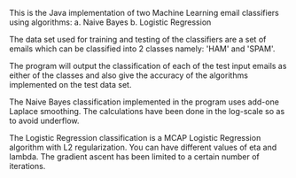 This is the Java implementation of two Machine Learning email classifiers using algorithms:
a. Naive Bayes
b. Logistic Regression

The data set used for training and testing of the classifiers are a set of emails which can be classified into 2 classes namely: 
'HAM' and 'SPAM'.

The program will output the classification of each of the test input emails as either of the classes and also give the accuracy of the algorithms implemented on the test data set.

The Naive Bayes classification implemented in the program uses add-one Laplace smoothing. The calculations have been done in the log-scale so as to avoid underflow.

The Logistic Regression classification is a MCAP Logistic Regression algorithm with L2 regularization. You can have different values of eta and lambda. The gradient ascent has been limited to a certain number of iterations.
